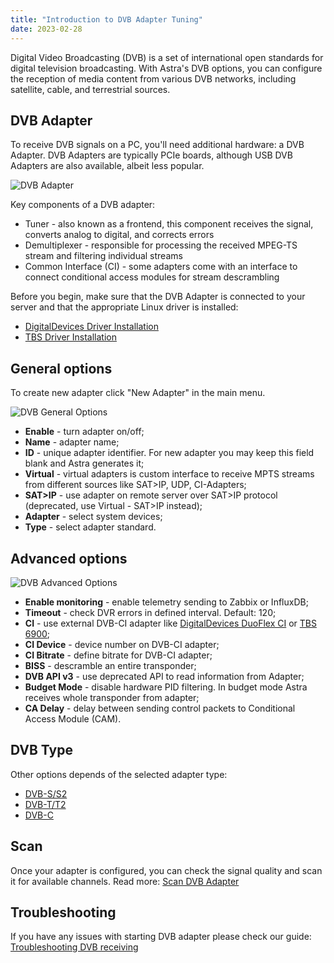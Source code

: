 ```yaml
---
title: "Introduction to DVB Adapter Tuning"
date: 2023-02-28
---
```


Digital Video Broadcasting (DVB) is a set of international open standards for digital television broadcasting. With Astra's DVB options, you can configure the reception of media content from various DVB networks, including satellite, cable, and terrestrial sources.

## DVB Adapter

To receive DVB signals on a PC, you'll need additional hardware: a DVB Adapter. DVB Adapters are typically PCIe boards, although USB DVB Adapters are also available, albeit less popular.

![DVB Adapter](https://cdn.cesbo.com/help/astra/receiving/dvb/intro/dvb-adapter.jpg)

Key components of a DVB adapter:

- Tuner - also known as a frontend, this component receives the signal, converts analog to digital, and corrects errors
- Demultiplexer - responsible for processing the received MPEG-TS stream and filtering individual streams
- Common Interface (CI) - some adapters come with an interface to connect conditional access modules for stream descrambling

Before you begin, make sure that the DVB Adapter is connected to your server and that the appropriate Linux driver is installed:

- [DigitalDevices Driver Installation](../../../misc/tools-and-utilities/dvb/dd-driver)
- [TBS Driver Installation](../../../misc/tools-and-utilities/dvb/tbs-driver)

## General options

To create new adapter click "New Adapter" in the main menu.

![DVB General Options](https://cdn.cesbo.com/help/astra/receiving/dvb/intro/dvb-general.png)

- **Enable** - turn adapter on/off;
- **Name** - adapter name;
- **ID** - unique adapter identifier. For new adapter you may keep this field blank and Astra generates it;
- **Virtual** - virtual adapters is custom interface to receive MPTS streams from different sources like SAT>IP, UDP, CI-Adapters;
- **SAT>IP** - use adapter on remote server over SAT>IP protocol (deprecated, use Virtual - SAT>IP instead);
- **Adapter** - select system devices;
- **Type** - select adapter standard.

## Advanced options

![DVB Advanced Options](https://cdn.cesbo.com/help/astra/receiving/dvb/intro/dvb-advanced.png)

- **Enable monitoring** - enable telemetry sending to Zabbix or InfluxDB;
- **Timeout** - check DVR errors in defined interval. Default: 120;
- **CI** - use external DVB-CI adapter like [DigitalDevices DuoFlex CI](https://www.digital-devices.eu/shop/en/cine-series/ci-expansion/224/digital-devices-duoflex-ci-double-common-interface-ci-extension-duoflex-ci?c=173) or [TBS 6900](https://www.tbsdtv.com/products/tbs6900-dvb-dual-pci-e-card.html);
- **CI Device** - device number on DVB-CI adapter;
- **CI Bitrate** - define bitrate for DVB-CI adapter;
- **BISS** - descramble an entire transponder;
- **DVB API v3** - use deprecated API to read information from Adapter;
- **Budget Mode** - disable hardware PID filtering. In budget mode Astra receives whole transponder from adapter;
- **CA Delay** - delay between sending control packets to Conditional Access Module (CAM).

## DVB Type

Other options depends of the selected adapter type:

- [DVB-S/S2](./s)
- [DVB-T/T2](./t)
- [DVB-C](./c)

## Scan

Once your adapter is configured, you can check the signal quality and scan it for available channels. Read more: [Scan DVB Adapter](./scan)

## Troubleshooting

If you have any issues with starting DVB adapter please check our guide: [Troubleshooting DVB receiving](../../../misc/troubleshooting/receiving/dvb)
